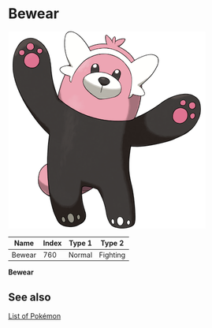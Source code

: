 # Bewear


![Bewear](images/760.png)

| **Name** | **Index** | **Type 1** | **Type 2** |
|----|----|----|----|
| Bewear | 760 | Normal | Fighting  |

**Bewear** 

## See also

[List of Pokémon](../pokemon.md)
